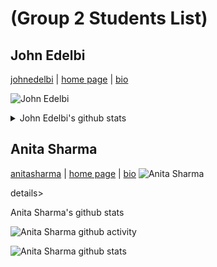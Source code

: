 # (Group 2 Students List)

<!-- describe your project -->

<!-- Students list start here -->

## John Edelbi

[johnedelbi](https://github.com/johnedelbi) \|
[home page](https://johnedelbi.github.io) \| [bio](./students-bio/johnedelbi.md)

![John Edelbi ](https://jedelbi.com/HYF/John_Edelbi.jpg)

<details>
<summary>John Edelbi's github stats</summary>

![johnedelbi github activity](https://ghchart.rshah.org/johnedelbi)

![johnedelbi github stats](https://github-readme-stats.vercel.app/api?username=johnedelbi&show_icons=true&theme=default&hide_title=true&hide_rank=true)

## </details>

<!-- Anita introduction starts here-->

## Anita Sharma

[anitasharma](https://github.com/AnitaSharma2022) \|
[home page](https://anitasharma2022.github.io/) \|
[bio](./students-bio/anitasharma.md)
![Anita Sharma ](https://avatars.githubusercontent.com/u/103582907?v=4)

details>

<summary>Anita Sharma's github stats</summary>

![Anita Sharma github activity](https://ghchart.rshah.org/anitasharma2022)

![Anita Sharma github stats](https://github-readme-stats.vercel.app/api?username=anitasharma2022&show_icons=true&theme=default&hide_title=true&hide_rank=true)

<!-- Students list finish here -->
